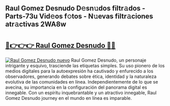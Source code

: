 ## Raul Gomez Desnudo D𝚎sn𝚞dos filtr𝚊dos - Parts-73u Vid𝚎os f𝚘tos - N𝚞evas filtr𝚊ciones atr𝚊ctivas 2WA8w

# <h2><a href="http://mbcbol.tromn.icu/?c=Raul+Gomez+Desnudo">🔗👉👉👉 Raul Gomez Desnudo 🔗🔗</a></h2>

[![Raul Gomez Desnudo nuevo](https://i.imgur.com/pEAQMta.gif)](http://mbcbol.tromn.icu/?c=Raul+Gomez+Desnudo)
Raul Gomez Desnudo, un personaje intrigante y esquivo, trasciende las etiquetas simples. Su uso pionero de los medios digitales para la autoexpresión ha cautivado y enfurecido a los observadores, generando debates sobre ética, identidad y la naturaleza evolutiva de las comunidades en línea. Independientemente de lo que se avecina, su importancia en la configuración del panorama digital es innegable. Con un espíritu inquebrantable y un atractivo innegable, Raul Gomez Desnudo journey en el mundo en línea es imparable.
